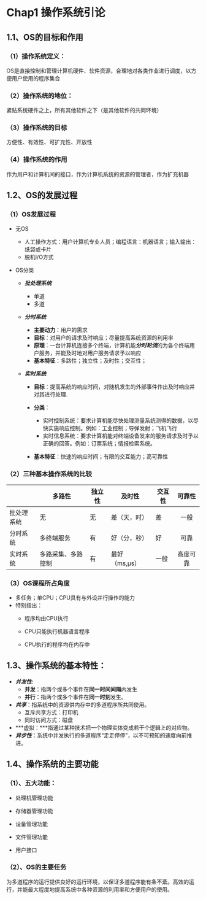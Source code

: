 # Chap1 操作系统引论

## 1.1、OS的目标和作用

### （1）操作系统定义：

OS是直接控制和管理计算机硬件、软件资源，合理地对各类作业进行调度，以方便用户使用的程序集合

### （2）操作系统的地位：

紧贴系统硬件之上，所有其他软件之下（是其他软件的共同环境）

### （3）操作系统的目标

方便性、有效性、可扩充性、开放性

### （4）操作系统的作用

作为用户和计算机间的接口，作为计算机系统的资源的管理者，作为扩充机器

## 1.2、OS的发展过程

### （1）OS发展过程

- 无OS
  - 人工操作方式：用户计算机专业人员；编程语言：机器语言；输入输出：纸袋或卡片
  - 脱机I/O方式
- OS分类

  - ***批处理系统***

    - 单道
    - 多道

  - ***分时系统***

    - **主要动力**：用户的需求
    - **目标**：对用户的请求及时响应；尽量提高系统资源的利用率
    - **原理**：一台计算机连接多个终端，计算机能***分时轮流***的为各个终端用户服务，并能及时地对用户服务请求予以响应
    - **基本特征**：多路性；独立性；及时性；交互性；

  - ***实时系统***

    - **目标**：提高系统的响应时间，对随机发生的外部事件作出及时响应并对其进行处理.

    - **分类**：

      - 实时控制系统：要求计算机能尽快处理测量系统测得的数据，以尽快实施响应控制。例如：工业控制；导弹发射；飞机飞行
      - 实时信息系统：要求计算机能对终端设备发来的服务请求及时予以正确的回答。例如：订票系统；情报检索系统。

    - **基本特征**：快速的响应时间；有限的交互能力；高可靠性

### （2）三种基本操作系统的比较

|            | 多路性             | 独立性 | 及时性        | 交互性 |  可靠性  |
| ---------- | ------------------ | ------ | ------------- | ------ | :------: |
| 批处理系统 | 无                 | 无     | 差（天，时）  | 差     |   一般   |
| 分时系统   | 多终端服务         | 有     | 好（分，秒）  | 好     |   可靠   |
| 实时系统   | 多路采集、多路控制 | 有     | 最好（ms,μs） | 一般   | 高度可靠 |



### （3）OS课程所占角度

- 多任务；单CPU；CPU具有与外设并行操作的能力
- 特别指出：
  - 程序均由CPU执行

  - CPU只能执行机器语言程序

  - CPU执行的程序均在内存中

    

## 1.3、操作系统的基本特性：

- ***并发性***:
  - **并发**：指两个或多个事件在**同一时间间隔**内发生
  - **并行**：指两个或多个事件在**同一时刻**发生。
- ***共享***：指系统中的资源供内存中的多道程序所共同使用。
  - 互斥共享方式：打印机
  - 同时访问方式：磁盘
- ***虚拟：***指通过某种技术把一个物理实体变成若干个逻辑上的对应物。
- ***异步性***：系统中并发执行的多道程序“走走停停”，以不可预知的速度向前推进。

## 1.4、操作系统的主要功能

### （1）、五大功能：

- 处理机管理功能

- 存储器管理功能

- 设备管理功能

- 文件管理功能

- 用户接口

### （2）、OS的主要任务

为多道程序的运行提供良好的运行环境，以保证多道程序能有条不紊。高效的运行，并能最大程度地提高系统中各种资源的利用率和方便用户的使用。